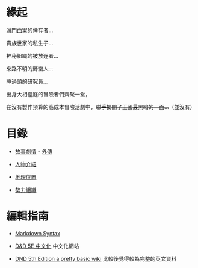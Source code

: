 <!-- TITLE: 首頁 -->
<!-- SUBTITLE: 安安我首頁ㄛ -->

# 緣起
滅門血案的倖存者…

貴族世家的私生子…

神秘組織的被放逐者…

~~來路不明的野蠻人…~~

睡過頭的研究員...

出身大相徑庭的冒險者們齊聚一堂，

在沒有製作預算的高成本冒險活劇中，~~聯手揭開了王國最黑暗的一面…~~（並沒有）

# 目錄
- [故事劇情](故事/冒險記錄) - [外傳](/故事/外傳)

- [人物介紹](角色/列表)

- [地理位置](地理/列表)

- [勢力組織](組織/列表)

# 編輯指南
- [Markdown Syntax](https://docs.requarks.io/wiki/user-guide/markdown-syntax)

- [D&D 5E 中文化](https://trpgtdnd.weebly.com/) 中文化網站

- [DND 5th Edition a pretty basic wiki](http://dnd5e.wikidot.com/) 比較後覺得較為完整的英文資料
